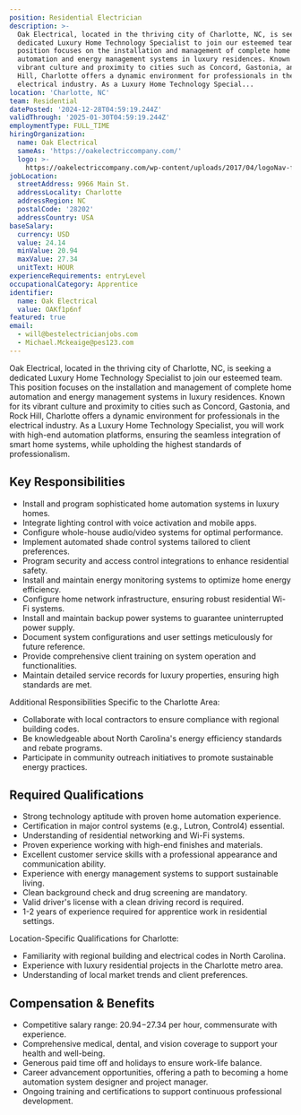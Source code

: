 ```yaml
---
position: Residential Electrician
description: >-
  Oak Electrical, located in the thriving city of Charlotte, NC, is seeking a
  dedicated Luxury Home Technology Specialist to join our esteemed team. This
  position focuses on the installation and management of complete home
  automation and energy management systems in luxury residences. Known for its
  vibrant culture and proximity to cities such as Concord, Gastonia, and Rock
  Hill, Charlotte offers a dynamic environment for professionals in the
  electrical industry. As a Luxury Home Technology Special...
location: 'Charlotte, NC'
team: Residential
datePosted: '2024-12-28T04:59:19.244Z'
validThrough: '2025-01-30T04:59:19.244Z'
employmentType: FULL_TIME
hiringOrganization:
  name: Oak Electrical
  sameAs: 'https://oakelectriccompany.com/'
  logo: >-
    https://oakelectriccompany.com/wp-content/uploads/2017/04/logoNav-for-web.png
jobLocation:
  streetAddress: 9966 Main St.
  addressLocality: Charlotte
  addressRegion: NC
  postalCode: '28202'
  addressCountry: USA
baseSalary:
  currency: USD
  value: 24.14
  minValue: 20.94
  maxValue: 27.34
  unitText: HOUR
experienceRequirements: entryLevel
occupationalCategory: Apprentice
identifier:
  name: Oak Electrical
  value: OAKf1p6nf
featured: true
email:
  - will@bestelectricianjobs.com
  - Michael.Mckeaige@pes123.com
---
```




Oak Electrical, located in the thriving city of Charlotte, NC, is seeking a dedicated Luxury Home Technology Specialist to join our esteemed team. This position focuses on the installation and management of complete home automation and energy management systems in luxury residences. Known for its vibrant culture and proximity to cities such as Concord, Gastonia, and Rock Hill, Charlotte offers a dynamic environment for professionals in the electrical industry. As a Luxury Home Technology Specialist, you will work with high-end automation platforms, ensuring the seamless integration of smart home systems, while upholding the highest standards of professionalism.

## Key Responsibilities

- Install and program sophisticated home automation systems in luxury homes.
- Integrate lighting control with voice activation and mobile apps.
- Configure whole-house audio/video systems for optimal performance.
- Implement automated shade control systems tailored to client preferences.
- Program security and access control integrations to enhance residential safety.
- Install and maintain energy monitoring systems to optimize home energy efficiency.
- Configure home network infrastructure, ensuring robust residential Wi-Fi systems.
- Install and maintain backup power systems to guarantee uninterrupted power supply.
- Document system configurations and user settings meticulously for future reference.
- Provide comprehensive client training on system operation and functionalities.
- Maintain detailed service records for luxury properties, ensuring high standards are met.

Additional Responsibilities Specific to the Charlotte Area:
- Collaborate with local contractors to ensure compliance with regional building codes.
- Be knowledgeable about North Carolina's energy efficiency standards and rebate programs.
- Participate in community outreach initiatives to promote sustainable energy practices.

## Required Qualifications

- Strong technology aptitude with proven home automation experience.
- Certification in major control systems (e.g., Lutron, Control4) essential.
- Understanding of residential networking and Wi-Fi systems.
- Proven experience working with high-end finishes and materials.
- Excellent customer service skills with a professional appearance and communication ability.
- Experience with energy management systems to support sustainable living.
- Clean background check and drug screening are mandatory.
- Valid driver's license with a clean driving record is required.
- 1-2 years of experience required for apprentice work in residential settings.

Location-Specific Qualifications for Charlotte:
- Familiarity with regional building and electrical codes in North Carolina.
- Experience with luxury residential projects in the Charlotte metro area.
- Understanding of local market trends and client preferences.

## Compensation & Benefits

- Competitive salary range: $20.94-$27.34 per hour, commensurate with experience.
- Comprehensive medical, dental, and vision coverage to support your health and well-being.
- Generous paid time off and holidays to ensure work-life balance.
- Career advancement opportunities, offering a path to becoming a home automation system designer and project manager.
- Ongoing training and certifications to support continuous professional development.